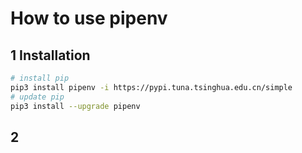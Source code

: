 # How to use pipenv

## 1 Installation

```bash
# install pip
pip3 install pipenv -i https://pypi.tuna.tsinghua.edu.cn/simple
# update pip
pip3 install --upgrade pipenv
```

## 2 
